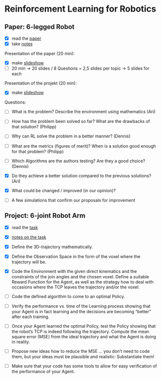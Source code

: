 # Reinforcement Learning for Robotics


## Paper: 6-legged Robot

- [x] read the [paper](https://github.com/7AtAri/Robot_ReinforcementLearning/blob/main/2023WiSe_2PZR_RL_05.pdf)
- [x] take [notes](https://docs.google.com/document/d/1rnW2lWlUQMY4ahw68WoXD42BBrlzWxlGkcxe9iR7dCI/edit)
      
Presentation of the paper (20 min):

- [x] make [slideshow](https://docs.google.com/presentation/d/1c81UuuYcv-xGZ58Bya9-mc7IEekxRP4rj4RAE2KFHCg/edit#slide=id.p)
- [ ] 20 min -> 20 slides / 8 Questions = 2,5 slides per topic -> 5 slides for each

Presentation of the projekt (20 min):

- [x] make [slideshow](https://docs.google.com/presentation/d/1K-Z_9DINiN5YOrNhcSbybdJc9_H6uGj8DYdVeNjimRg/edit?usp=sharing)


Questions:

- [ ] What is the problem? Describe the environment using mathematics (Ari)
- [ ] How has the problem been solved so far? What are the drawbacks of that solution? (Philipp)
- [ ] Why can RL solve the problem in a better manner? (Dennis)
- [ ] What are the metrics (figures of merit)? When is a solution good enough for that problem? (Philipp)
- [ ] Which Algorithms are the authors testing? Are they a good choice? (Dennis)
- [x] Do they achieve a better solution compared to the previous solutions? (Ari)
- [x] What could be changed / improved (in our opinion)?
- [ ] A few simulations that confirm our proposals for improvement


## Project: 6-joint Robot Arm

- [x] read the [task](https://github.com/7AtAri/Robot_ReinforcementLearning/blob/main/2023%20WiSe_2PZR_Coding_Task_05.pdf)
- [x] [notes on the task](https://docs.google.com/document/d/1-oN-ch47fVDCPkOF1WOgRCZygJi9Pc00SBXlcemRMhU/edit?usp=sharing) 

- [x]	Define the 3D-trajectory mathematically.
- [x]	Define the Observation Space in the form of the voxel where the trajectory will be.
- [x] Code the Environment with the given direct kinematics and the constraints of the join angles and the chosen voxel.
      Define a suitable Reward Function for the Agent,
      as well as the strategy how to deal with occasions where the TCP leaves the trajectory and/or the voxel.
- [ ]	Code the defined algorithm to come to an optimal Policy.
- [ ]	Verify the performance vs. time of the Learning process showing that your Agent is in fact learning
      and the decisions are becoming “better” after each training.
- [ ] Once your Agent learned the optimal Policy, test the Policy
      showing that the robot’s TCP is indeed following the trajectory.
      Compute the mean square error (MSE) from the ideal trajectory and what the Agent is doing in reality.
- [ ]	Propose new ideas how to reduce the MSE …
      you don’t need to code them, but your ideas must be plausible and realistic: Substantiate them! 
- [ ]	Make sure that your code has some tools to allow for easy verification of the performance of your Agent.

